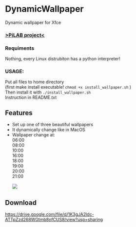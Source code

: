 # DynamicWallpaper
Dynamic wallpaper for Xfce

### <a href="https://raspbian-x.com/">>PiLAB project<</a>
### Requiments
Nothing, every Linux distrubiton has a python interpreter!</br>
### USAGE: </br>
Put all files to home directory</br>
(first make install executable! `chmod +x install_wallpaper.sh` )</br>
 Then install it with `./install_wallpaper.sh`</br>
 Instruction in README.txt
## Features
- Set up one of three beautiful wallpapers</br>
- It dynamically change like in MacOS</br>
- Wallpaper change at:</br>
06:00</br>
08:00</br>
10:00</br>
16:00</br>
18:00</br>
19:00</br>
20:00</br>
21:00</br></br>
<img src="https://i.imgur.com/aUfJTum.png"></img></br>
## Download
https://drive.google.com/file/d/1K3gJA2ldc-ATTpZzd268WGtmb8nfCUS8/view?usp=sharing
